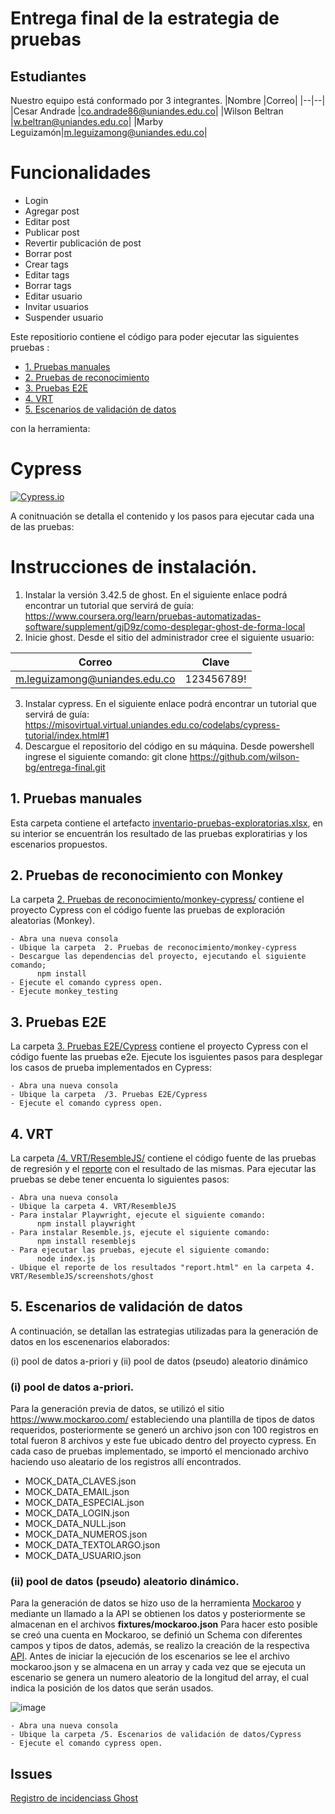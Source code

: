 # Entrega final de la estrategia de pruebas

## Estudiantes
Nuestro equipo está conformado por 3 integrantes.
|Nombre |Correo|
|--|--|
|Cesar Andrade |co.andrade86@uniandes.edu.co|
|Wilson Beltran |w.beltran@uniandes.edu.co|
|Marby Leguizamón|m.leguizamong@uniandes.edu.co|

# Funcionalidades
- Login
- Agregar post 
- Editar post
- Publicar post
- Revertir publicación de post
- Borrar post
- Crear tags
- Editar tags
- Borrar tags
- Editar usuario
- Invitar usuarios
- Suspender usuario


Este repositiorio contiene el código para poder ejecutar las siguientes pruebas :

- [1. Pruebas manuales](https://github.com/wilson-bg/entrega-final/tree/main/1.%20Pruebas%20manuales)
- [2. Pruebas de reconocimiento](https://github.com/wilson-bg/entrega-final/tree/main/2.%20Pruebas%20de%20reconocimiento/monkey-cypress)
- [3. Pruebas E2E](https://github.com/wilson-bg/entrega-final/tree/main/3.%20Pruebas%20E2E/Cypress)
- [4. VRT](https://github.com/wilson-bg/entrega-final/tree/main/4.%20VRT/ResembleJS)
- [5. Escenarios de validación de datos](https://github.com/wilson-bg/entrega-final/tree/main/5.%20Escenarios%20de%20validaci%C3%B3n%20de%20datos/Cypress)

con la herramienta:
# Cypress
[![Cypress.io](https://img.shields.io/badge/tested%20with-Cypress-04C38E.svg)](https://www.cypress.io/)


A conitnuación se detalla el contenido y los pasos para ejecutar cada una de las pruebas:

# Instrucciones de instalación.
1. Instalar la versión 3.42.5 de ghost.  En el siguiente enlace podrá encontrar un tutorial que servirá de guía: https://www.coursera.org/learn/pruebas-automatizadas-software/supplement/gjD9z/como-desplegar-ghost-de-forma-local
2. Inicie ghost. Desde el sitio del administrador cree el siguiente usuario:

|Correo|Clave|
|--|--|
|m.leguizamong@uniandes.edu.co|123456789!|

3. Instalar cypress. En el siguiente enlace podrá encontrar un tutorial que servirá de guía: https://misovirtual.virtual.uniandes.edu.co/codelabs/cypress-tutorial/index.html#1
4. Descargue el repositorio del código en su máquina. Desde powershell ingrese el siguiente comando: git clone https://github.com/wilson-bg/entrega-final.git

## 1. Pruebas manuales
Esta carpeta contiene el artefacto [inventario-pruebas-exploratorias.xlsx](https://github.com/wilson-bg/entrega-final/blob/main/1.%20Pruebas%20manuales/inventario-pruebas-exploratorias.xlsx), en su interior se encuentrán los resultado de las pruebas exploratirias y los escenarios propuestos.


## 2. Pruebas de reconocimiento con Monkey

La carpeta [2. Pruebas de reconocimiento/monkey-cypress/](https://github.com/wilson-bg/entrega-final/tree/main/2.%20Pruebas%20de%20reconocimiento/monkey-cypress) contiene  el proyecto Cypress con el código fuente las pruebas de exploración aleatorias (Monkey).
```
- Abra una nueva consola 
- Ubique la carpeta  2. Pruebas de reconocimiento/monkey-cypress
- Descargue las dependencias del proyecto, ejecutando el siguiente comando;
      npm install
- Ejecute el comando cypress open.
- Ejecute monkey_testing
```


## 3. Pruebas E2E
La carpeta [3. Pruebas E2E/Cypress](https://github.com/wilson-bg/entrega-final/tree/main/3.%20Pruebas%20E2E/Cypress) contiene el proyecto Cypress con el código fuente las pruebas e2e. Ejecute los isguientes pasos para desplegar los casos de prueba implementados en Cypress:
```
- Abra una nueva consola 
- Ubique la carpeta  /3. Pruebas E2E/Cypress
- Ejecute el comando cypress open.
```

## 4. VRT 
La carpeta [/4. VRT/ResembleJS/](https://github.com/wilson-bg/entrega-final/tree/main/4.%20VRT/ResembleJS) contiene el código fuente de las pruebas de regresión y el [reporte](https://github.com/wilson-bg/entrega-final/blob/main/4.%20VRT/ResembleJS/screenshots/ghost/report.html) con el resultado de las mismas. Para ejecutar las pruebas se debe tener encuenta lo siguientes pasos:

```
- Abra una nueva consola 
- Ubique la carpeta 4. VRT/ResembleJS
- Para instalar Playwright, ejecute el siguiente comando:
      npm install playwright
- Para instalar Resemble.js, ejecute el siguiente comando:
      npm install resemblejs
- Para ejecutar las pruebas, ejecute el siguiente comando:
      node index.js
- Ubique el reporte de los resultados "report.html" en la carpeta 4. VRT/ResembleJS/screenshots/ghost
```

## 5. Escenarios de validación de datos
A continuación, se detallan las estrategias utilizadas para la generación de datos en los escenenarios elaborados:

(i) pool de datos a-priori y (ii) pool de datos (pseudo) aleatorio dinámico

### (i) pool de datos a-priori.
Para la generación previa de datos, se utilizó el sitio https://www.mockaroo.com/ estableciendo una plantilla de tipos de datos requeridos, posteriormente se generó un archivo json con 100 registros en total fueron 8 archivos y este fue ubicado dentro del proyecto cypress.  En cada caso de pruebas implementado, se importó el mencionado archivo haciendo uso aleatario de los registros allí encontrados.

 - MOCK_DATA_CLAVES.json
 - MOCK_DATA_EMAIL.json
 - MOCK_DATA_ESPECIAL.json
 - MOCK_DATA_LOGIN.json
 - MOCK_DATA_NULL.json
 - MOCK_DATA_NUMEROS.json
 - MOCK_DATA_TEXTOLARGO.json
 - MOCK_DATA_USUARIO.json

### (ii) pool de datos (pseudo) aleatorio dinámico.
Para la generación de datos se hizo uso de la herramienta [Mockaroo](https://www.mockaroo.com/) y mediante un llamado a la API se obtienen los datos y posteriormente se almacenan en el archivos **fixtures/mockaroo.json** Para hacer esto posible se creó una cuenta en Mockaroo, se definió un Schema con diferentes campos y tipos de datos, además, se realizo la creación de la respectiva [API](https://my.api.mockaroo.com/data.json?key=fae49f20). Antes de iniciar la ejecución de los escenarios se lee el archivo mockaroo.json y se almacena en un array y cada vez que se ejecuta un escenario se genera un numero aleatorio de la longitud del array, el cual indica la posición de los datos que serán usados.

![image](https://github.com/coandrade/TallerEstrategiaDatos/blob/main/Cypress/imagen/api.PNG)


```
- Abra una nueva consola 
- Ubique la carpeta /5. Escenarios de validación de datos/Cypress
- Ejecute el comando cypress open.
```

## Issues
[Registro de incidenciass Ghost](https://github.com/wilson-bg/entrega-final/issues)

